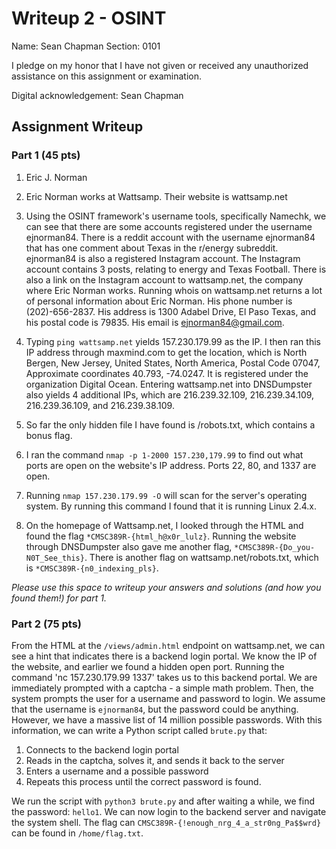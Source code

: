 # Writeup 2 - OSINT

Name: Sean Chapman
Section: 0101

I pledge on my honor that I have not given or received any unauthorized assistance on this assignment or examination.

Digital acknowledgement: Sean Chapman

## Assignment Writeup

### Part 1 (45 pts)
1. Eric J. Norman

2. Eric Norman works at Wattsamp. Their website is wattsamp.net

3. Using the OSINT framework's username tools, specifically Namechk, we can see that there are some accounts registered under the username ejnorman84. There is a reddit account with the username ejnorman84 that has one comment about Texas in the r/energy subreddit. ejnorman84 is also a registered Instagram account. The Instagram account contains 3 posts, relating to energy and Texas Football. There is also a link on the Instagram account to wattsamp.net, the company where Eric Norman works. Running whois on wattsamp.net returns a lot of personal information about Eric Norman. His phone number is (202)-656-2837. His address is 1300 Adabel Drive, El Paso Texas, and his postal code is 79835. His email is ejnorman84@gmail.com.

4. Typing `ping wattsamp.net` yields 157.230.179.99 as the IP. I then ran this IP address through maxmind.com to get the location, which is  North Bergen, New Jersey, United States, North America, Postal Code 07047, Approximate coordinates 40.793, -74.0247. It is registered under
the organization Digital Ocean. Entering wattsamp.net into DNSDumpster also yields 4 additional IPs, which are 216.239.32.109, 216.239.34.109, 216.239.36.109, and 216.239.38.109.

5. So far the only hidden file I have found is /robots.txt, which contains a bonus flag.

6. I ran the command `nmap -p 1-2000 157.230,179.99` to find out what ports are open on the website's IP address. Ports 22, 80, and 1337 are open.

7. Running `nmap 157.230.179.99 -O` will scan for the server's operating system. By running this command I found that it is running Linux 2.4.x.

8. On the homepage of Wattsamp.net, I looked through the HTML and found the flag `*CMSC389R-{html_h@x0r_lulz}`. Running the website through DNSDumpster also gave me another flag, `*CMSC389R-{Do_you-N0T_See_this}`. There is another flag on wattsamp.net/robots.txt, which is `*CMSC389R-{n0_indexing_pls}`.


*Please use this space to writeup your answers and solutions (and how you found them!) for part 1.*

### Part 2 (75 pts)

From the HTML at the `/views/admin.html` endpoint on wattsamp.net, we can see a hint that indicates there is a backend login portal. We know the IP of the website, and earlier we found a hidden open port. Running the command 'nc 157.230.179.99 1337' takes us to this backend portal. We are immediately prompted with a captcha - a simple math problem. Then, the system prompts the user for a username and password to login. We assume that the username is `ejnorman84`, but the password could be anything. However, we have a massive list of 14 million possible passwords. With this information, we can write a Python script called `brute.py` that:
1. Connects to the backend login portal
2. Reads in the captcha, solves it, and sends it back to the server
3. Enters a username and a possible password
4. Repeats this process until the correct password is found.

We run the script with `python3 brute.py` and after waiting a while, we find the password: `hello1`. We can now login to the backend server
and navigate the system shell. The flag can `CMSC389R-{!enough_nrg_4_a_str0ng_Pa$$wrd}` can be found in `/home/flag.txt`.
